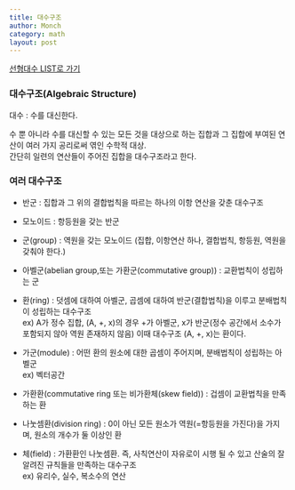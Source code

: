 ```yaml
---
title: 대수구조
author: Monch
category: math
layout: post
---
```


[선형대수 LIST로 가기](https://songminkee.github.io/math/2030/05/03/list.html)

<h3>대수구조(Algebraic Structure)</h3>

대수 : 수를 대신한다.

수 뿐 아니라 수를 대신할 수 있는 모든 것을 대상으로 하는 집합과 그 집합에 부여된 연산이 여러 가지 공리로써 엮인 수학적 대상.  
간단히 일련의 연산들이 주어진 집합을 대수구조라고 한다.

<h3>여러 대수구조</h3>

- 반군 : 집합과 그 위의 결합법칙을 따르는 하나의 이항 연산을 갖춘 대수구조  

- 모노이드 : 항등원을 갖는 반군  

- 군(group) : 역원을 갖는 모노이드 (집합, 이항연산 하나, 결합법칙, 항등원, 역원을 갖춰야 한다.)  

- 아벨군(abelian group,또는 가환군(commutative group)) : 교환법칙이 성립하는 군  

- 환(ring) : 덧셈에 대하여 아벨군, 곱셈에 대하여 반군(결합법칙)을 이루고 분배법칙이 성립하는 대수구조  
  ex) A가 정수 집합, (A, +, x)의 경우 +가 아벨군, x가 반군(정수 공간에서 소수가 포함되지 않아 역원 존재하지 않음) 이때 대수구조 (A, +, x)는 환이다.  

- 가군(module) : 어떤 환의 원소에 대한 곱셈이 주어지며, 분배법칙이 성립하는 아벨군  
  ex) 벡터공간

- 가환환(commutative ring 또는 비가환체(skew field)) : 겁셈이 교환법칙을 만족하는 환

- 나눗셈환(division ring) : 0이 아닌 모든 원소가 역원(=항등원을 가진다)을 가지며, 원소의 개수가 둘 이상인 환

- 체(field) : 가환환인 나눗셈환. 즉, 사칙연산이 자유로이 시행 될 수 있고 산술의 잘 알려진 규칙들을 만족하는 대수구조  
  ex) 유리수, 실수, 복소수의 연산